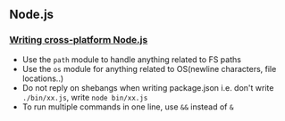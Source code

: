 ## Node.js

### [Writing cross-platform Node.js](http://shapeshed.com/writing-cross-platform-node/)

* Use the `path` module to handle anything related to FS paths
* Use the `os` module for anything related to OS(newline characters, file locations..)
* Do not reply on shebangs when writing package.json i.e. don't write `./bin/xx.js`, write `node bin/xx.js`
* To run multiple commands in one line, use `&&` instead of `&`
